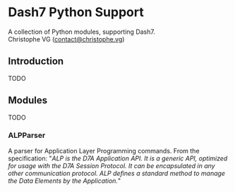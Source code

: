 # Dash7 Python Support
A collection of Python modules, supporting Dash7.  
Christophe VG (<contact@christophe.vg>)  

## Introduction

TODO

## Modules

TODO

### ALPParser

A parser for Application Layer Programming commands. From the specification: "_ALP is the D7A Application API. It is a generic API, optimized for usage with the D7A Session Protocol. It can be encapsulated in any other communication protocol. ALP defines a standard method to manage the Data Elements by the Application._"
